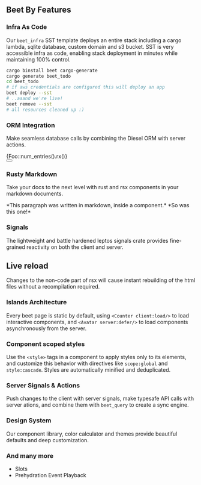 ## Beet By Features

### Infra As Code

Our `beet_infra` SST template deploys an entire stack including a cargo lambda, sqlite database, custom domain and s3 bucket. SST is very accessible infra as code, enabling stack deployment in minutes while maintaining 100% control.

```sh
cargo binstall beet cargo-generate
cargo generate beet_todo
cd beet_todo
# if aws credentials are configured this will deploy an app
beet deploy --sst
# ..aaand we're live!
beet remove --sst
# all resources cleaned up :)
```

### ORM Integration

Make seamless database calls by combining the Diesel ORM with server actions.

<div server:defer>{Foo::num_entries().rx()}</div>
<Button onclick={|_|Foo::add_default()}></Button>

### Rusty Markdown

Take your docs to the next level with rust and rsx components in your markdown documents.

<Tabs>
<TabItem>
*This paragraph was written in markdown, inside a  component.*
</TabItem>
<TabItem>
*So was this one!*
</TabItem>
</Tabs>

### Signals

The lightweight and battle hardened leptos signals crate provides fine-grained reactivity on both the client and server.

<Counter/>

## Live reload

Changes to the non-code part of rsx will cause instant rebuilding of the html files without a recompilation required.

### Islands Architecture

Every beet page is static by default, using `<Counter client:load/>` to load interactive components, and `<Avatar server:defer/>` to load components asynchronously from the server.

### Component scoped styles

Use the `<style>` tags in a component to apply styles only to its elements, and customize this behavior with directives like `scope:global` and `style:cascade`. Styles are automatically minified and deduplicated.

### Server Signals & Actions

Push changes to the client with server signals, make typesafe API calls with server ations, and combine them with `beet_query` to create a sync engine.

### Design System

Our component library, color calculator and themes provide beautiful defaults and deep customization.

### And many more

- Slots
- Prehydration Event Playback